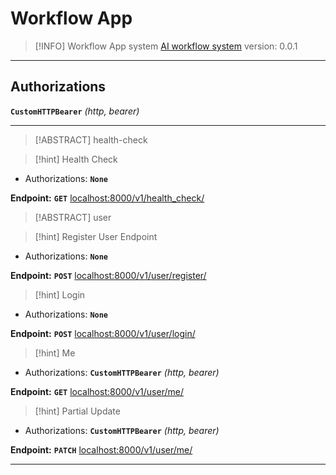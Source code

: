 # Workflow App

> [!INFO] Workflow App system
> [AI workflow system](http://localhost:8000/docs)
> version: 0.0.1

---

## Authorizations

**`CustomHTTPBearer`** _(http, bearer)_

---

> [!ABSTRACT] health-check

> [!hint] Health Check

- Authorizations: **`None`**

**Endpoint:** **`GET`** [localhost:8000/v1/health_check/]()

> [!ABSTRACT] user

> [!hint] Register User Endpoint

- Authorizations: **`None`**

**Endpoint:** **`POST`** [localhost:8000/v1/user/register/]()

> [!hint] Login

- Authorizations: **`None`**

**Endpoint:** **`POST`** [localhost:8000/v1/user/login/]()

> [!hint] Me

- Authorizations: **`CustomHTTPBearer`** _(http, bearer)_

**Endpoint:** **`GET`** [localhost:8000/v1/user/me/]()

> [!hint] Partial Update

- Authorizations: **`CustomHTTPBearer`** _(http, bearer)_

**Endpoint:** **`PATCH`** [localhost:8000/v1/user/me/]()

---
